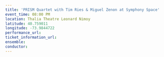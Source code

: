 ```yaml
---
title: 'PRISM Quartet with Tim Ries & Miguel Zenon at Symphony Space'
event_time: 08:00 PM
location: Thalia Theatre Leonard Nimoy
latitude: 40.759011
longitude: -73.9844722
performance_url: 
ticket_information_url: 
ensemble: 
conductor: 
---
```

